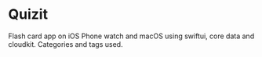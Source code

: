 # Quizit
Flash card app on iOS Phone watch and macOS using swiftui, core data and cloudkit.
Categories and tags used.
